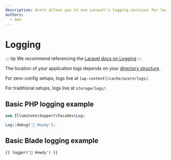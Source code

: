 ```yaml
---
description: Acorn allows you to use Laravel's logging services for logging messages to files, the system error log, and even Slack.
authors:
  - ben
---
```


# Logging

::: tip
We recommend referencing the [Laravel docs on Logging](https://laravel.com/docs/8.x/logging)
:::

The location of your application logs depends on your [directory structure](/acorn/docs/directory-structure/).

For zero-config setups, logs live at `[wp-content]/cache/acorn/logs/`.

For traditional setups, logs live at `storage/logs/`.

## Basic PHP logging example

```php
use Illuminate\Support\Facades\Log;

Log::debug('👋 Howdy');
```

## Basic Blade logging example

```blade
{{ logger('👋 Howdy') }}
```
